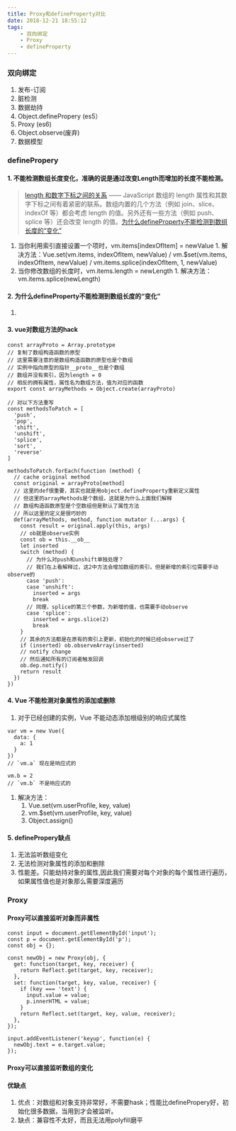 ```yaml
---
title: Proxy和defineProperty对比
date: 2018-12-21 18:55:12
tags:
    - 双向绑定
    - Proxy
    - defineProperty
---
```


### 双向绑定
1. 发布-订阅
2. 脏检测
3. 数据劫持
  1. Object.definePropery (es5）
  2. Proxy (es6)
  3. Object.observe(废弃)
4. 数据模型


### definePropery

#### 1. 不能检测数组长度变化，准确的说是通过改变Length而增加的长度不能检测。

> [length 和数字下标之间的关系](https://developer.mozilla.org/zh-CN/docs/Web/JavaScript/Reference/Global_Objects/Array#Relationship_between_length_and_numerical_properties) —— JavaScript 数组的 length 属性和其数字下标之间有着紧密的联系。数组内置的几个方法（例如 join、slice、indexOf 等）都会考虑 length 的值。另外还有一些方法（例如 push、splice 等）还会改变 length 的值。[为什么defineProperty不能检测到数组长度的“变化”](https://iming.work/detail/5b0cb1f17f6fd30063942cd5)

  1. 当你利用索引直接设置一个项时，vm.items[indexOfItem] = newValue
    1. 解决方法：Vue.set(vm.items, indexOfItem, newValue) / vm.$set(vm.items, indexOfItem, newValue) / vm.items.splice(indexOfItem, 1, newValue)
  2. 当你修改数组的长度时，vm.items.length = newLength
    1. 解决方法：vm.items.splice(newLength)

#### 2. 为什么defineProperty不能检测到数组长度的“变化”
1. 

#### 3. vue对数组方法的hack
```
const arrayProto = Array.prototype
// 复制了数组构造函数的原型
// 这里需要注意的是数组构造函数的原型也是个数组
// 实例中指向原型的指针__proto__也是个数组
// 数组并没有索引，因为length = 0
// 相反的拥有属性，属性名为数组方法，值为对应的函数
export const arrayMethods = Object.create(arrayProto)

// 对以下方法重写
const methodsToPatch = [
  'push',
  'pop',
  'shift',
  'unshift',
  'splice',
  'sort',
  'reverse'
]

methodsToPatch.forEach(function (method) {
  // cache original method
  const original = arrayProto[method]
  // 这里的def很重要，其实也就是用object.defineProperty重新定义属性
  // 但这里的arrayMethods是个数组，这就是为什么上面我们解释
  // 数组构造函数原型是个空数组但是默认了属性方法
  // 所以这里的定义是很巧妙的
  def(arrayMethods, method, function mutator (...args) {
    const result = original.apply(this, args)
    // ob就是observe实例
    const ob = this.__ob__
    let inserted
    switch (method) {
      // 为什么对push和unshift单独处理？
      // 我们在上看解释过，这2中方法会增加数组的索引，但是新增的索引位需要手动observe的
      case 'push':
      case 'unshift':
        inserted = args
        break
      // 同理，splice的第三个参数，为新增的值，也需要手动observe
      case 'splice':
        inserted = args.slice(2)
        break
    }
    // 其余的方法都是在原有的索引上更新，初始化的时候已经observe过了
    if (inserted) ob.observeArray(inserted)
    // notify change
    // 然后通知所有的订阅者触发回调
    ob.dep.notify()
    return result
  })
})
```
#### 4. Vue 不能检测对象属性的添加或删除
1. 对于已经创建的实例，Vue 不能动态添加根级别的响应式属性
```
var vm = new Vue({
  data: {
    a: 1
  }
})
// `vm.a` 现在是响应式的

vm.b = 2
// `vm.b` 不是响应式的
```
1. 解决方法：
   1. Vue.set(vm.userProfile, key, value)
   2. vm.$set(vm.userProfile, key, value)
   3. Object.assign()

#### 5. definePropery缺点
1. 无法监听数组变化
2. 无法检测对象属性的添加和删除
3. 性能差。只能劫持对象的属性,因此我们需要对每个对象的每个属性进行遍历，如果属性值也是对象那么需要深度遍历


### Proxy

#### Proxy可以直接监听对象而非属性
```
const input = document.getElementById('input');
const p = document.getElementById('p');
const obj = {};

const newObj = new Proxy(obj, {
  get: function(target, key, receiver) {
    return Reflect.get(target, key, receiver);
  },
  set: function(target, key, value, receiver) {
    if (key === 'text') {
      input.value = value;
      p.innerHTML = value;
    }
    return Reflect.set(target, key, value, receiver);
  },
});

input.addEventListener('keyup', function(e) {
  newObj.text = e.target.value;
});
```

#### Proxy可以直接监听数组的变化

#### 优缺点
1. 优点：对数组和对象支持非常好，不需要hask；性能比definePropery好，初始化很多数据，当用到才会被监听。
2. 缺点：兼容性不太好，而且无法用polyfill磨平